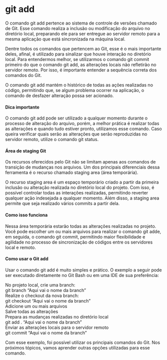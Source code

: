 # git add 

O comando git add pertence ao sistema de controle de versões chamado de Git. Esse comando realiza a inclusão ou modificação do arquivo no diretório local, preparando ele para ser entregue ao servidor remoto para a mesma aplicação que está sincronizada na máquina local.

Dentre todos os comandos que pertencem ao Git, esse é o mais importante deles, afinal, é utilizado para sinalizar que houve interação no diretório local. Para entendermos melhor, se utilizarmos o comando git commit primeiro do que o comando git add, as alterações locais não refletirão no servidor remoto. Por isso, é importante entender a sequência correta dos comandos do Git.

O comando git add mantém o histórico de todas as ações realizadas no código, permitindo que, se algum problema ocorrer na aplicação, o comando de desfazer alteração possa ser acionado.

#### Dica importante
O comando git add pode ser utilizado a qualquer momento durante o processo de alteração do arquivo, porém, a melhor prática é realizar todas as alterações e quando tudo estiver pronto, utilizamos esse comando. Caso queira verificar quais serão as alterações que serão reproduzidas no servidor remoto, utilize o comando git status.

#### Área de staging Git
Os recursos oferecidos pelo Git não se limitam apenas aos comandos de transição de mudanças nos arquivos. Um dos principais diferenciais dessa ferramenta é o recurso chamado staging area (área temporária).

O recurso staging area é um espaço temporário criado a partir da primeira inclusão ou alteração realizada no diretório local do projeto. Com isso, é possível controlar todas as interações realizadas, permitindo reverter qualquer ação indesejada a qualquer momento.
Além disso, a staging area permite que seja realizado vários commits a partir dela.

#### Como isso funciona
Nessa área temporária estarão todas as alterações realizadas no projeto. Você pode escolher um ou mais arquivos para realizar o comando git adde, em seguida, o comando git commit, permitindo maior flexibilidade e agilidade no processo de sincronização de códigos entre os servidores local e remoto.

#### Como usar o Git add
Usar o comando git add é muito simples e prático. O exemplo a seguir pode ser executado diretamente no Git Bash ou em uma IDE de sua preferência:

No projeto local, crie uma branch:<br>
git branch “Aqui vai o nome da branch”<br>
Realize o checkout da nova branch:<br>
git checkout “Aqui vai o nome da branch”<br>
Adicione um ou mais arquivos<br>
Salve todas as alterações<br>
Prepara as mudanças realizadas no diretório local<br>
git add . “Aqui vai o nome da branch”<br>
Enviar as alterações locais para o servidor remoto<br>
git commit “Aqui vai o nome da branch”

Com esse exemplo, foi possível utilizar os principais comandos do Git. Nos próximos tópicos, vamos aprender outras opções utilizadas para esse comando.

